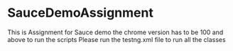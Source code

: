 # SauceDemoAssignment
This is Assignment for Sauce demo
the chrome version has to be 100 and above to run the scripts
Please run the testng.xml file to run all the classes
